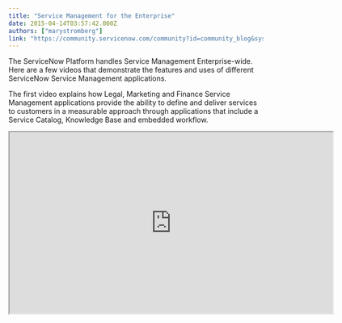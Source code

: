 ```yaml
---
title: "Service Management for the Enterprise"
date: 2015-04-14T03:57:42.000Z
authors: ["marystromberg"]
link: "https://community.servicenow.com/community?id=community_blog&sys_id=ea1d62e5dbd0dbc01dcaf3231f961939"
---
```

<p>The ServiceNow Platform handles Service Management Enterprise-wide. Here are a few videos that demonstrate the features and uses of different ServiceNow Service Management applications.</p><p></p><p>The first video explains how Legal, Marketing and Finance Service Management applications provide the ability to define and deliver services to customers in a measurable approach through applications that include a Service Catalog, Knowledge Base and embedded workflow.</p><p></p><p><iframe src="https://youtube.com/embed/M3eU25nvslM" width="640" height="360"/></p><p></p><p>The second video provides a tour of the Facilities Service Automation application, which allows facilities managers to view facilities service requests and track how well their teams respond. This application also allows users to submit maintenance requests through the Service Catalog and even mark the location of facilities issues on a floor plan of the building.</p><p></p><p><iframe src="https://youtube.com/embed/Pg8VUXSuuN4" width="640" height="360"/></p><p></p><p>The last video demonstrates how human resources (HR) service automation improves HR service delivery through automated ServiceNow request and fulfillment processes.</p><p></p><p><iframe src="https://youtube.com/embed/dmG97Q1WLG0" width="640" height="360"/></p><p></p><p>For more information see:</p><p><span style="font-size: 13.3333330154419px;"><a href="http://www.servicenow.com/products/legal-service-management.html" title="http://www.servicenow.com/products/legal-service-management.html">ServiceNow | Legal Service Management</a></span></p><p><span style="font-size: 13.3333330154419px;"><a href="http://www.servicenow.com/products/marketing-service-management.html" title="http://www.servicenow.com/products/marketing-service-management.html">ServiceNow | Marketing Service Management</a></span></p><p><span style="font-size: 13.3333330154419px;"><a href="http://www.servicenow.com/products/finance-service-management.html" title="http://www.servicenow.com/products/finance-service-management.html">ServiceNow | Finance Service Management</a></span></p><p><span style="font-size: 13.3333330154419px;"><br/></span></p><p><span style="font-size: 13.3333330154419px;">Your feedback helps us better serve you! Did you find this video helpful? Leave us a comment to tell us why or why not.</span></p>